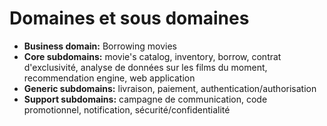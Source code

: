 # Domaines et sous domaines
- **Business domain:** Borrowing movies
- **Core subdomains:** movie's catalog, inventory, borrow, contrat d'exclusivité, analyse de données sur les films du moment, recommendation engine, web application
- **Generic subdomains:** livraison, paiement, authentication/authorisation
- **Support subdomains:** campagne de communication, code promotionnel, notification, sécurité/confidentialité
